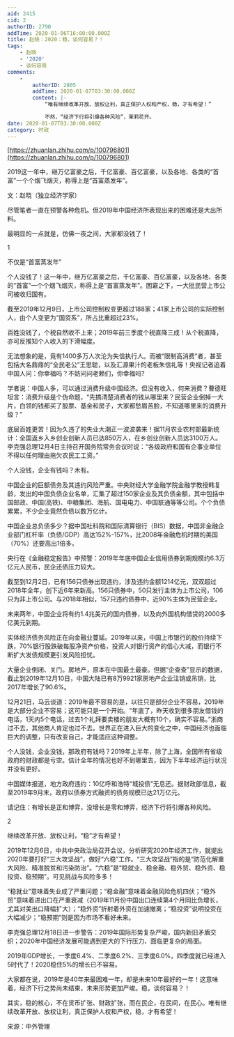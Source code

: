```yaml
---
aid: 2415
cid: 2
authorID: 2790
addTime: 2020-01-06T16:00:00.000Z
title: 赵晓：2020：稳，谈何容易？！
tags:
    - 赵晓
    - '2020'
    - 谈何容易
comments:
    -
        authorID: 2805
        addTime: 2020-01-07T03:30:00.000Z
        content: |-
            “唯有继续改革开放、放权让利，真正保护人权和产权，稳，才有希望！”

            不然，“经济下行将引爆各种风险”，茉莉花开。
date: 2020-01-07T03:30:00.000Z
category: 时政
---
```


[https://zhuanlan.zhihu.com/p/100796801](https://zhuanlan.zhihu.com/p/100796801)

2019这一年中，继万亿富豪之后，千亿富豪、百亿富豪，以及各地、各类的“首富”一个个烟飞烟灭，称得上是“首富蒸发年”。

文：赵晓（独立经济学家）

尽管笔者一直在预警各种危机。但2019年中国经济所表现出来的困难还是大出所料。

最明显的一点就是，仿佛一夜之间，大家都没钱了！

1

不仅是“首富蒸发年”

个人没钱了！这一年中，继万亿富豪之后，千亿富豪、百亿富豪，以及各地、各类的“首富”一个个烟飞烟灭，称得上是“首富蒸发年”。困窘之下，一大批民营上市公司被收归国有。

截至2019年12月9日，上市公司控制权变更超过188家；41家上市公司的实际控制人，由个人变更为“国资系”，所占比重超过23%。

百姓没钱了，个税自然收不上来；2019年前三季度个税直降三成！从个税直降，亦可反推知个人收入的下滑幅度。

无法想象的是，竟有1400多万人次沦为失信执行人。而被“限制高消费”者，甚至包括大名鼎鼎的“全民老公”王思聪，以及汇源果汁的老板朱信礼等！央视记者追着中国人问：你幸福吗？不妨问问老赖们，你幸福吗?​

学者说：中国人多，可以通过消费升级中国经济。但没有收入，何来消费？曹德旺坦言：消费升级是个伪命题，“先搞清楚消费者的钱从哪里来？民营企业倒掉一大片，白领的钱都买了股票、基金和房子，大家都愁眉苦脸，不知道哪里来的消费升级？”

底层百姓更苦！因为久违了的失业大潮正一波波袭来！据11月农业农村部最新统计：全国返乡入乡创业创新人员已达850万人，在乡创业创新人员达3100万人。李克强总理12月4日主持召开国务院常务会议时说：“各级政府和国有企事业单位不得以任何理由拖欠农民工工资。”

个人没钱，企业有钱吗？木有。

中国企业的巨额债务及其违约风险严重。中央财经大学金融学院金融学教授韩复龄，发出的中国负债企业名单，汇集了超过150家企业及其负债金额，其中包括中国邮政、中国(高铁)、中粮集团、海航、国电电力、中国联通等等公司。个个负债累累，不少企业竟然负债以数万亿计。

中国企业总负债多少？据中国社科院和国际清算银行（BIS）数据，中国非金融企业部门杠杆率（负债/GDP）高达152%-157%，比2008年金融危机时期的美国（70%）还要高出1倍多。

央行在《金融稳定报告》中预警：2019年年底中国企业信用债券到期规模约6.3万亿元人民币，民企还债压力较大。​

截至到12月2日，已有156只债券出现违约，涉及违约金额1214亿元，双双超过2018年全年，创下近6年来新高。156只债券中，50只发行主体为上市公司，106只为非上市公司。与2018年相似，157只违约债券中，近90%主体为民营企业。

未来两年，中国企业将有约1.4兆美元的国内债券，以及向外国机构借贷的2000多亿美元到期。

实体经济债务风险正在向金融业蔓延。2019年以来，中国上市银行的股价持续下跌，70%银行股跌破每股净资产价格，投资人对银行资产的信心大减，而银行不断扩大发债规模更引发风险担忧。

大量企业倒闭、关门。房地产，原本在中国最土最豪。但据“企查查”显示的数据，截止到2019年12月10日，中国大陆已有8万9921家房地产企业注销或吊销，比2017年增长了90.6%。

12月21日，马云谈道：2019年最不容易的是，以往只是部分企业不容易，2019年是大部分企业不容易；这可能只是一个开始。“年底了，昨天收到很多朋友借钱的电话，1天内5个电话，过去1个礼拜要卖楼的朋友大概有10个，确实不容易。”浙商过不去，其他商人肯定也过不去。世界正在进入巨大的变化之中，中国经济也面临巨大的调整，只有改变自己，才能适应这种调整。

个人没钱，企业没钱，那政府有钱吗？2019年上半年，除了上海，全国所有省级政府的财政都是亏空。估计全年的情况也好不到哪里去，因为下半年经济运行状况并没有更好。

中国媒体报道，地方政府违约：10亿呼和浩特“城投债”无息还。据财政部信息，截至2019年9月末，政府以债券方式融资的债务规模已达21万亿元。

请记住：有增长是正和博弈，没增长是零和博弈，经济下行将引爆各种风险。 ​

2

继续改革开放、放权让利，“稳”才有希望！

2019年12月6日，中共中央政治局召开会议，分析研究2020年经济工作，就提出2020年要打好“三大攻坚战”，做好“六稳”工作。“三大攻坚战”指的是“防范化解重大风险、精准脱贫和污染防治”。“六稳”是“稳就业、稳金融、稳外贸、稳外资、稳投资、稳预期”。可见挑战与风险多多！

“稳就业”意味着失业成了严重问题；“稳金融”意味着金融风险危机四伏；“稳外贸”意味着进出口在严重衰减（2019年11月份中国出口连续第4个月同比负增长，尤其对美出口降幅扩大）；“稳外资”折射着外资在加速撤离；“稳投资”说明投资在大幅减少；“稳预期”则是因为市场不看好未来。

李克强总理12月18日进一步警告：2019年国际形势复杂严峻，国内新旧矛盾交织；2020年中国经济发展可能遇到更大的下行压力、面临更复杂的局面。

2019年GDP增长，一季度6.4%、二季度6.2%、三季度6.0%，四季度就已经进入5时代了！2020稳住5%的增长已不容易。

大家都在说，2019年是40年来最困难一年，却是未来10年最好的一年！这意味着，经济下行之势尚未结束，未来形势更加严峻。稳，谈何容易？！

其实，稳的核心，不在货币扩张、财政扩张，而在民企，在民间，在民心。唯有继续改革开放、放权让利，真正保护人权和产权，稳，才有希望！

来源：中外管理
